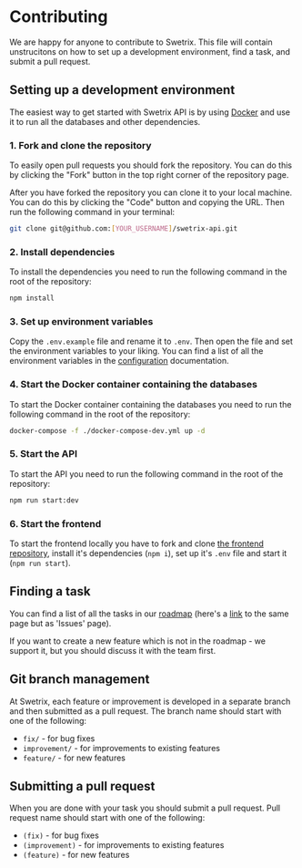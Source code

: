 # Contributing
We are happy for anyone to contribute to Swetrix. This file will contain unstrucitons on how to set up a development environment, find a task, and submit a pull request.

## Setting up a development environment
The easiest way to get started with Swetrix API is by using [Docker](https://docs.docker.com/get-docker/) and use it to run all the databases and other dependencies.

### 1. Fork and clone the repository
To easily open pull requests you should fork the repository. You can do this by clicking the "Fork" button in the top right corner of the repository page.

After you have forked the repository you can clone it to your local machine. You can do this by clicking the "Code" button and copying the URL. Then run the following command in your terminal:
```bash
git clone git@github.com:[YOUR_USERNAME]/swetrix-api.git
```

### 2. Install dependencies
To install the dependencies you need to run the following command in the root of the repository:
```bash
npm install
```

### 3. Set up environment variables
Copy the `.env.example` file and rename it to `.env`. Then open the file and set the environment variables to your liking. You can find a list of all the environment variables in the [configuration](https://swetrix.com/docs/selfhosting/configuring) documentation.

### 4. Start the Docker container containing the databases
To start the Docker container containing the databases you need to run the following command in the root of the repository:
```bash
docker-compose -f ./docker-compose-dev.yml up -d
```

### 5. Start the API
To start the API you need to run the following command in the root of the repository:
```bash
npm run start:dev
```

### 6. Start the frontend
To start the frontend locally you have to fork and clone [the frontend repository](https://github.com/Swetrix/swetrix-fe), install it's dependencies (`npm i`), set up it's `.env` file and start it (`npm run start`).

## Finding a task
You can find a list of all the tasks in our [roadmap](https://github.com/orgs/Swetrix/projects/2) (here's a [link](https://github.com/Swetrix/roadmap/issues) to the same page but as 'Issues' page).

If you want to create a new feature which is not in the roadmap - we support it, but you should discuss it with the team first.

## Git branch management
At Swetrix, each feature or improvement is developed in a separate branch and then submitted as a pull request. The branch name should start with one of the following:
- `fix/` - for bug fixes
- `improvement/` - for improvements to existing features
- `feature/` - for new features

## Submitting a pull request
When you are done with your task you should submit a pull request. Pull request name should start with one of the following:
- `(fix)` - for bug fixes
- `(improvement)` - for improvements to existing features
- `(feature)` - for new features
